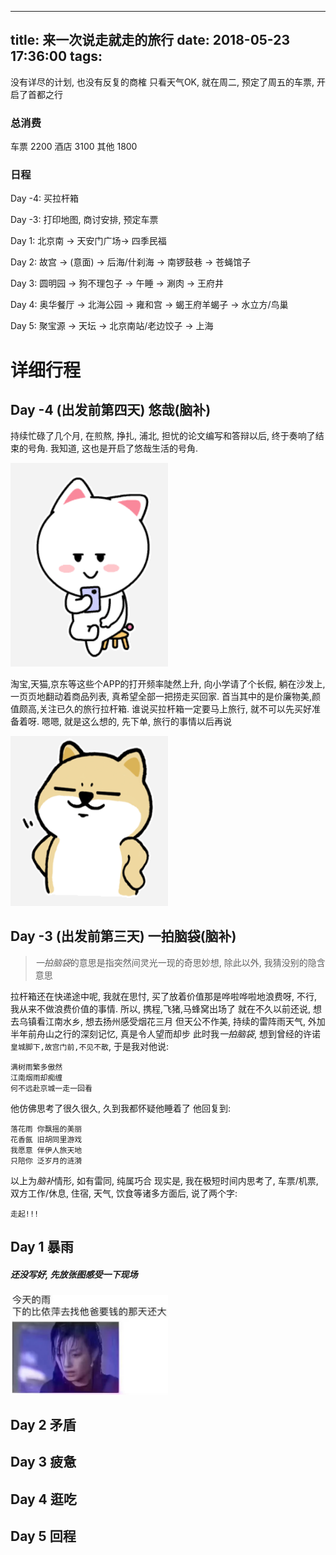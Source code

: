 ----
title: 来一次说走就走的旅行
date: 2018-05-23 17:36:00
tags:
----


没有详尽的计划, 也没有反复的商榷
只看天气OK, 就在周二, 预定了周五的车票, 开启了首都之行

<!-- more -->


### 总消费
车票 2200
酒店 3100
其他 1800


### 日程

Day -4:
买拉杆箱

Day -3:
打印地图, 商讨安排, 预定车票

Day 1:
北京南 -> 天安门广场-> 四季民福

Day 2:
故宫 -> (意面) -> 后海/什刹海 -> 南锣鼓巷 -> 苍蝇馆子

Day 3:
圆明园 -> 狗不理包子 -> 午睡 -> 涮肉 -> 王府井

Day 4:
奥华餐厅 -> 北海公园 -> 雍和宫 -> 蝎王府羊蝎子 -> 水立方/鸟巢

Day 5:
聚宝源 -> 天坛 -> 北京南站/老边饺子 -> 上海


# 详细行程
## Day -4 (出发前第四天) 悠哉(脑补)
持续忙碌了几个月, 在煎熬, 挣扎, 浦北, 担忧的论文编写和答辩以后, 终于奏响了结束的号角.
我知道, 这也是开启了悠哉生活的号角.

<img src="/images/beijing/youxian1.png" width="50%" height="50%">

淘宝,天猫,京东等这些个APP的打开频率陡然上升, 向小学请了个长假, 躺在沙发上, 一页页地翻动着商品列表, 真希望全部一把捞走买回家.
首当其中的是价廉物美,颜值颇高,关注已久的旅行拉杆箱.
谁说买拉杆箱一定要马上旅行, 就不可以先买好准备着呀.
嗯嗯, 就是这么想的, 先下单, 旅行的事情以后再说

<img src="/images/beijing/youxian2.png" width="50%" height="50%">

## Day -3 (出发前第三天)  一拍脑袋(脑补)
> *一拍脑袋*的意思是指突然间灵光一现的奇思妙想, 除此以外, 我猜没别的隐含意思

拉杆箱还在快递途中呢, 我就在思忖, 买了放着价值那是哗啦哗啦地浪费呀, 不行, 我从来不做浪费价值的事情.
所以, 携程,飞猪,马蜂窝出场了
就在不久以前还说, 想去乌镇看江南水乡, 想去扬州感受烟花三月
但天公不作美, 持续的雷阵雨天气, 外加半年前舟山之行的深刻记忆, 真是令人望而却步
此时我*一拍脑袋*, 想到曾经的许诺`皇城脚下,故宫门前,不见不散`, 
于是我对他说:
```
满树雨繁多傲然
江南烟雨却痴缠
何不远赴京城一走一回看
```

他仿佛思考了很久很久, 久到我都怀疑他睡着了
他回复到:
```
落花雨	你飘摇的美丽
花香氤	旧胡同里游戏
我愿意	伴伊人旅天地
只陪你	泛岁月的涟漪
```

以上为*脑补*情形, 如有雷同, 纯属巧合
现实是, 我在极短时间内思考了, 车票/机票, 双方工作/休息, 住宿, 天气, 饮食等诸多方面后, 说了两个字:

`走起!!!`

## Day 1 暴雨
##### 还没写好, 先放张图感受一下现场
<img src="/images/beijing/rain.png" width="50%" height="50%">

## Day 2 矛盾
## Day 3 疲惫
## Day 4 逛吃
## Day 5 回程

